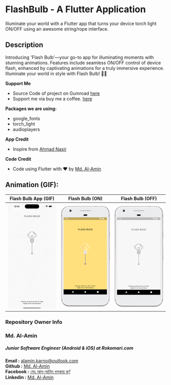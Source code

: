 # FlashBulb - A Flutter Application

Illuminate your world with a Flutter app that turns your device torch light ON/OFF using an awesome string/rope interface.

## Description

Introducing 'Flash Bulb'—your go-to app for illuminating moments with stunning animations. Features include seamless ON/OFF control of device flash, enhanced by captivating animations for a truly immersive experience. Illuminate your world in style with Flash Bulb! 🔦✨


**Support Me**

- Source Code of project on Gumroad [here](https://alaminkarno.gumroad.com/l/flash-bulb)
- Support me via buy me a coffee. [here](https://www.buymeacoffee.com/alaminkarno)

**Packages we are using:**

- google_fonts
- torch_light
- audioplayers


**App Credit**

- Inspire from [Ahmad Nasir](https://github.com/M4DGENIUS0)

**Code Credit**

- Code using Flutter with ❤️ by [Md. Al-Amin](https://github.com/alamin-karno)

## Animation (GIF):
|                Flash Bulb App (GIF)                |                          Flash Bulb (ON)                           |                          Flash Bulb (OFF)                          |
|:--------------------------------------------------:|:------------------------------------------------------------------:|:------------------------------------------------------------------:|
| <img src="screenshots/flash_bulb.gif" width="250"> | <img src="screenshots/Screenshot_20240115_124059.png" width="250"> | <img src="screenshots/Screenshot_20240115_124042.png" width="250"> |


### Repository Owner Info

### Md. Al-Amin
##### Junior Software Engineer (Android & iOS) at Rokomari.com

__Email :__ [alamin.karno@outlook.com](mailto:alamin.karno@outlook.com) \
__Github :__ [Md. Al-Amin](https://github.com/alamin-karno) \
__Facebook :__ [মোঃ আল-আমিন খন্দকার কর্ণ](https://facebook.com/alamin.kanro) \
__Linkedin :__ [Md. Al-Amin](https://www.linkedin.com/in/alaminkarno/)